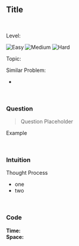 ## Title

<br>

Level:

![Easy](https://img.shields.io/badge/-Easy-00b300)
![Medium](https://img.shields.io/badge/-Medium-ff8000)
![Hard](https://img.shields.io/badge/-Hard-e60000)

Topic:

Similar Problem:

- [](.md)

<br>

### Question

> Question Placeholder

Example

<br>

### Intuition

Thought Process

- one
- two

<br>

### Code

**Time:**  
**Space:**

```java

```
